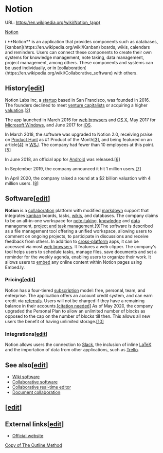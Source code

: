 # Notion

URL: https://en.wikipedia.org/wiki/Notion_(app)

[Notion](https://www.notion.so/Notion-aeede6d881104a44a818cbcf8d4e09dd) 

[](https://www.notion.so/6ee40bfd375f44bb88bed144380effc1) 

<aside>
ℹ️ **Notion** is an application that provides components such as databases, [kanban](https://en.wikipedia.org/wiki/Kanban) boards, wikis, calendars and reminders. Users can connect these components to create their own systems for knowledge management, note taking, data management, project management, among others. These components and systems can be used individually, or in [collaboration](https://en.wikipedia.org/wiki/Collaborative_software) with others.

</aside>

## History[[edit](https://en.wikipedia.org/w/index.php?title=Notion_(app)&action=edit&section=1)]

Notion Labs Inc, a [startup](https://en.wikipedia.org/wiki/Startup_company) based in San Francisco, was founded in 2016. The founders declined to meet [venture capitalists](https://en.wikipedia.org/wiki/Venture_capital) or acquiring a higher [valuation](https://en.wikipedia.org/wiki/Valuation_(finance)).[[2]](https://en.wikipedia.org/wiki/Notion_(app))

The app launched in March 2016 for [web browsers](https://en.wikipedia.org/wiki/Web_browser) and [OS X](https://en.wikipedia.org/wiki/OS_X), May 2017 for [Microsoft Windows](https://en.wikipedia.org/wiki/Microsoft_Windows), and June 2017 for [iOS](https://en.wikipedia.org/wiki/IOS).

In March 2018, the software was upgraded to Notion 2.0, receiving praise on [Product Hunt](https://en.wikipedia.org/wiki/Product_Hunt) as #1 Product of the Month[[3]](https://en.wikipedia.org/wiki/Notion_(app)), and being featured on an article[[4]](https://en.wikipedia.org/wiki/Notion_(app)) in [WSJ](https://en.wikipedia.org/wiki/The_Wall_Street_Journal). The company had fewer than 10 employees at this point.[[5]](https://en.wikipedia.org/wiki/Notion_(app))

In June 2018, an official app for [Android](https://en.wikipedia.org/wiki/Android_(operating_system)) was released.[[6]](https://en.wikipedia.org/wiki/Notion_(app))

In September 2019, the company announced it hit 1 million users.[[7]](https://en.wikipedia.org/wiki/Notion_(app))

In April 2020, the company raised a round at a $2 billion valuation with 4 million users. [[8]](https://en.wikipedia.org/wiki/Notion_(app))

## Software[[edit](https://en.wikipedia.org/w/index.php?title=Notion_(app)&action=edit&section=2)]

**Notion** is a [collaboration](https://en.wikipedia.org/wiki/Collaborative_software) platform with modified [markdown](https://en.wikipedia.org/wiki/Markdown) support that integrates [kanban](https://en.wikipedia.org/wiki/Kanban) boards, tasks, [wikis](https://en.wikipedia.org/wiki/Wiki_software), and databases. The company claims to be an all-in-one workspace for [note-taking](https://en.wikipedia.org/wiki/Notetaking_software), [knowledge](https://en.wikipedia.org/wiki/Knowledge_management_software) and [data](https://en.wikipedia.org/wiki/Spreadsheet) management, [project and task management](https://en.wikipedia.org/wiki/Project_management_software).[[9]](https://en.wikipedia.org/wiki/Notion_(app))The software is described as a file management tool offering a unified workspace, allowing users to comment on ongoing projects, to participate in discussions and receive feedback from others. In addition to [cross-platform](https://en.wikipedia.org/wiki/Cross-platform_software) apps, it can be accessed via most [web browsers](https://en.wikipedia.org/wiki/Web_browser). It features a web clipper. The company's tool helps users to schedule tasks, manage files, save documents and set a reminder for the weekly agenda, enabling users to organize their work. It allows users to [embed](https://en.wiktionary.org/wiki/embed) any online content within Notion pages using Embed.ly.

### Pricing[[edit](https://en.wikipedia.org/w/index.php?title=Notion_(app)&action=edit&section=3)]

Notion has a four-tiered [subscription](https://en.wikipedia.org/wiki/Subscription_business_model) model: free, personal, team, and enterprise. The application offers an account credit system, and can earn credit via [referrals](https://en.wikipedia.org/wiki/Referral_marketing). Users will not be charged if they have a remaining balance in their accounts.[[citation needed](https://en.wikipedia.org/wiki/Wikipedia:Citation_needed)] As of May 2020, the company upgraded the Personal Plan to allow an unlimited number of blocks as opposed to the cap on the number of blocks till then. This allows all new users the benefit of having unlimited storage.[[10]](https://en.wikipedia.org/wiki/Notion_(app))

### Integrations[[edit](https://en.wikipedia.org/w/index.php?title=Notion_(app)&action=edit&section=4)]

Notion allows users the connection to [Slack](https://en.wikipedia.org/wiki/Slack_(software)), the inclusion of inline [LaTeX](https://en.wikipedia.org/wiki/LaTeX) and the importation of data from other applications, such as [Trello](https://en.wikipedia.org/wiki/Trello).

## See also[[edit](https://en.wikipedia.org/w/index.php?title=Notion_(app)&action=edit&section=5)]

- [Wiki software](https://en.wikipedia.org/wiki/Wiki_software)
- [Collaborative software](https://en.wikipedia.org/wiki/Collaborative_software)
- [Collaborative real-time editor](https://en.wikipedia.org/wiki/Collaborative_real-time_editor)
- [Document collaboration](https://en.wikipedia.org/wiki/Document_collaboration)

## [[edit](https://en.wikipedia.org/w/index.php?title=Notion_(app)&action=edit&section=6)]

## External links[[edit](https://en.wikipedia.org/w/index.php?title=Notion_(app)&action=edit&section=7)]

- [Official website](https://www.notion.so/)

[Copy of The Outline Method ](Notion%20778fe7207b784fa192f5e905a422cce6/Copy%20of%20The%20Outline%20Method%205577a773f4294ac4ba05133382b75bf0.md)